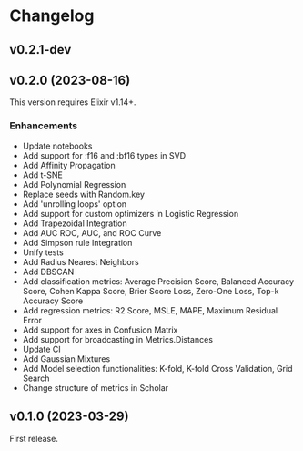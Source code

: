 # Changelog

## v0.2.1-dev

## v0.2.0 (2023-08-16)

This version requires Elixir v1.14+.

### Enhancements

  * Update notebooks
  * Add support for :f16 and :bf16 types in SVD
  * Add Affinity Propagation
  * Add t-SNE
  * Add Polynomial Regression
  * Replace seeds with Random.key
  * Add 'unrolling loops' option 
  * Add support for custom optimizers in Logistic Regression
  * Add Trapezoidal Integration
  * Add AUC ROC, AUC, and ROC Curve
  * Add Simpson rule Integration
  * Unify tests
  * Add Radius Nearest Neighbors
  * Add DBSCAN
  * Add classification metrics: Average Precision Score, Balanced Accuracy Score,
  Cohen Kappa Score, Brier Score Loss, Zero-One Loss, Top-k Accuracy Score
  * Add regression metrics: R2 Score, MSLE, MAPE, Maximum Residual Error
  * Add support for axes in Confusion Matrix
  * Add support for broadcasting in Metrics.Distances
  * Update CI
  * Add Gaussian Mixtures
  * Add Model selection functionalities: K-fold, K-fold Cross Validation, Grid Search
  * Change structure of metrics in Scholar

## v0.1.0 (2023-03-29)

First release.